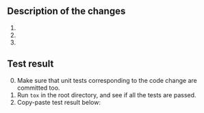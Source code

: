 ## Description of the changes

1. 
2. 
3. 

## Test result

0. Make sure that unit tests corresponding to the code change are committed too.
1. Run `tox` in the root directory, and see if all the tests are passed.
2. Copy-paste test result below:
